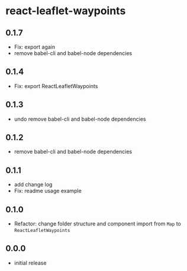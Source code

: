 # react-leaflet-waypoints

## 0.1.7
- Fix: export again
- remove babel-cli and babel-node dependencies

## 0.1.4
- Fix: export ReactLeafletWaypoints

## 0.1.3
- undo remove babel-cli and babel-node dependencies

## 0.1.2
- remove babel-cli and babel-node dependencies

## 0.1.1
- add change log
- Fix: readme usage example

## 0.1.0
- Refactor: change folder structure and component import from `Map` to `ReactLeafletWaypoints`

## 0.0.0
- initial release
